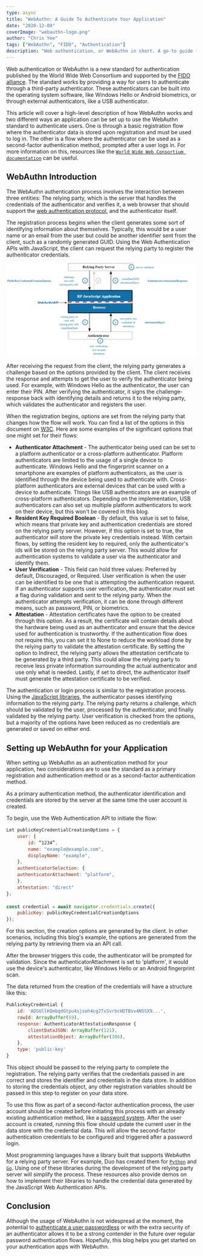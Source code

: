 ```yaml
---
type: async
title: "WebAuthn: A Guide To Authenticate Your Application"
date: "2020-12-09"
coverImage: "webauthn-logo.png"
author: "Chris Yee"
tags: ["WebAuthn", "FIDO", "Authentication"]
description: "Web authentication, or WebAuthn in short. A go-to guide for developers to learn more about WebAuthn API, and how to set it up in their services.."
---
```


Web authentication or WebAuthn is a new standard for authentication published by the World Wide Web Consortium and supported by the [FIDO alliance](https://fidoalliance.org/fido2/fido2-web-authentication-webauthn/). The standard works by providing a way for users to authenticate through a third-party authenticator. These authenticators can be built into the operating system software, like Windows Hello or Android biometrics, or through external authenticators, like a USB authenticator.

This article will cover a high-level description of how WebAuthn works and two different ways an application can be set up to use the WebAuthn standard to authenticate users. One is through a basic registration flow where the authenticator data is stored upon registration and must be used to log in. The other is a flow where the authenticator can be used as a second-factor authentication method, prompted after a user logs in. For more information on this, resources like the [`World Wide Web Consortium documentation`](https://www.w3.org/TR/webauthn-2/) can be useful.

## WebAuthn Introduction

The WebAuthn authentication process involves the interaction between three entities: The relying party, which is the server that handles the credentials of the authenticator and verifies it, a web browser that should support the [web authentication protocol](/website-authentication-protocols/), and the authenticator itself.

The registration process begins when the client generates some sort of identifying information about themselves. Typically, this would be a user name or an email from the user but could be another identifier sent from the client, such as a randomly generated GUID. Using the Web Authentication APIs with JavaScript, the client can request the relying party to register the authenticator credentials.

![WebAuthn Flow](webauthn-flow.png)

After receiving the request from the client, the relying party generates a challenge based on the options provided by the client. The client receives the response and attempts to get the user to verify the authenticator being used. For example, with Windows Hello as the authenticator, the user can enter their PIN. After verifying the authenticator, it signs the challenge-response back with identifying details and returns it to the relying party, which validates the authenticator and registers the user.

When the registration begins, options are set from the relying party that changes how the flow will work. You can find a list of the options in this document on [W3C](https://www.w3.org/TR/webauthn/#dictionary-makecredentialoptions). Here are some examples of the significant options that one might set for their flows:

- <strong>Authenticator Attachment</strong> - The authenticator being used can be set to a platform authenticator or a cross-platform authenticator. Platform authenticators are limited to the usage of a single device to authenticate. Windows Hello and the fingerprint scanner on a smartphone are examples of platform authenticators, as the user is identified through the device being used to authenticate with. Cross-platform authenticators are external devices that can be used with a device to authenticate. Things like USB authenticators are an example of cross-platform authenticators. Depending on the implementation, USB authenticators can also set up multiple platform authenticators to work on their device, but this won't be covered in this blog.
- <strong>Resident Key Required Boolean</strong> - By default, this value is set to false, which means that private key and authentication credentials are stored on the relying party server. However, if this option is set to true, the authenticator will store the private key credentials instead. With certain flows, by setting the resident key to required, only the authenticator's ids will be stored on the relying party server. This would allow for authentication systems to validate a user via the authenticator and identify them.
- <strong>User Verification</strong> - This field can hold three values: Preferred by default, Discouraged, or Required. User verification is when the user can be identified to be one that is attempting the authentication request. If an authenticator supports user verification, the authenticator must set a flag during validation and sent to the relying party. When the authenticator attempts verification, it can be done through different means, such as password, PIN, or biometrics.
- <strong>Attestation</strong> - Attestation certificates have the option to be created through this option. As a result, the certificate will contain details about the hardware being used as an authenticator and ensure that the device used for authentication is trustworthy. If the authentication flow does not require this, you can set it to None to reduce the workload done by the relying party to validate the attestation certificate. By setting the option to Indirect, the relying party allows the attestation certificate to be generated by a third party. This could allow the relying party to receive less private information surrounding the actual authenticator and use only what is needed. Lastly, if set to direct, the authenticator itself must generate the attestation certificate to be verified.

The authentication or login process is similar to the registration process. Using the [JavaScript libraries](/write-a-javascript-library-using-webpack-and-babel/), the authenticator passes identifying information to the relying party. The relying party returns a challenge, which should be validated by the user, processed by the authenticator, and finally validated by the relying party. User verification is checked from the options, but a majority of the options have been reduced as no credentials are generated or saved on either end.

## Setting up WebAuthn for your Application

When setting up WebAuthn as an authentication method for your application, two considerations are to use the standard as a primary registration and authentication method or as a second-factor authentication method.

As a primary authentication method, the authenticator identification and credentials are stored by the server at the same time the user account is created.

To begin, use the Web Authentication API to initiate the flow:

```javascript
Let publicKeyCredentialCreationOptions = {
    user: {
        id: “1234”,
        name: "example@example.com",
        displayName: "example",
    },
    authenticatorSelection: {
    authenticatorAttachment: "platform",
    },
    attestation: "direct"
};

const credential = await navigator.credentials.create({
    publicKey: publicKeyCredentialCreationOptions
});
```

For this section, the creation options are generated by the client. In other scenarios, including this blog's example, the options are generated from the relying party by retrieving them via an API call.

After the browser triggers this code, the authenticator will be prompted for validation. Since the authenticatorAttachment is set to 'platform', it would use the device's authenticator, like Windows Hello or an Android fingerprint scan.

The data returned from the creation of the credentials will have a structure like this:

```javascript
PublicKeyCredential {
    id: 'ADSUllKQmbqdGtpu4sjseh4cg2TxSvrbcHDTBsv4NSSX9...',
    rawId: ArrayBuffer(59),
    response: AuthenticatorAttestationResponse {
        clientDataJSON: ArrayBuffer(121),
        attestationObject: ArrayBuffer(306),
    },
    type: 'public-key'
}
```

This object should be passed to the relying party to complete the registration. The relying party verifies that the credentials passed in are correct and stores the identifier and credentials in the data store. In addition to storing the credentials object, any other registration variables should be passed in this step to register on your data store.

To use this flow as part of a second-factor authentication process, the user account should be created before initiating this process with an already existing authentication method, like a [password system](/password-security-best-practices-compliance/). After the user account is created, running this flow should update the current user in the data store with the credential data. This will allow the second-factor authentication credentials to be configured and triggered after a password login.

Most programming languages have a library built that supports WebAuthn for a relying party server. For example, Duo has created them for [`Python`](https://github.com/duo-labs/py_webauthn) and [`Go`](https://github.com/duo-labs/webauthn). Using one of these libraries during the development of the relying party server will simplify the process. These resources also provide demos on how to implement their libraries to handle the credential data generated by the JavaScript Web Authentication APIs.

## Conclusion

Although the usage of WebAuthn is not widespread at the moment, the potential to [authenticate a user passwordless](https://www.loginradius.com/blog/start-with-identity/2019/10/passwordless-authentication-the-future-of-identity-and-security/) or with the extra security of an authenticator allows it to be a strong contender in the future over regular password authentication flows. Hopefully, this blog helps you get started on your authentication apps with WebAuthn.